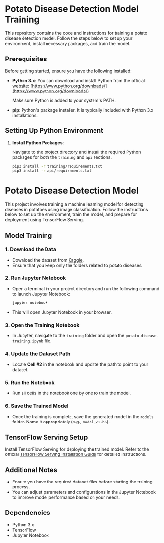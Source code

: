 # Potato Disease Detection Model Training

This repository contains the code and instructions for training a potato disease detection model. Follow the steps below to set up your environment, install necessary packages, and train the model.

## Prerequisites

Before getting started, ensure you have the following installed:

- **Python 3.x**: You can download and install Python from the official website: [https://www.python.org/downloads/](https://www.python.org/downloads/)
  
  Make sure Python is added to your system's PATH.

- **pip**: Python's package installer. It is typically included with Python 3.x installations.

## Setting Up Python Environment

1. **Install Python Packages**:
   
   Navigate to the project directory and install the required Python packages for both the `training` and `api` sections.

   ```bash
   pip3 install -r training/requirements.txt
   pip3 install -r api/requirements.txt


# Potato Disease Detection Model

This project involves training a machine learning model for detecting diseases in potatoes using image classification. Follow the instructions below to set up the environment, train the model, and prepare for deployment using TensorFlow Serving.

## Model Training

### 1. Download the Data
- Download the dataset from [Kaggle](https://www.kaggle.com/).
- Ensure that you keep only the folders related to potato diseases.

### 2. Run Jupyter Notebook
- Open a terminal in your project directory and run the following command to launch Jupyter Notebook:
    ```bash
    jupyter notebook
    ```
- This will open Jupyter Notebook in your browser.

### 3. Open the Training Notebook
- In Jupyter, navigate to the `training` folder and open the `potato-disease-training.ipynb` file.

### 4. Update the Dataset Path
- Locate **Cell #2** in the notebook and update the path to point to your dataset.

### 5. Run the Notebook
- Run all cells in the notebook one by one to train the model.

### 6. Save the Trained Model
- Once the training is complete, save the generated model in the `models` folder. Name it appropriately (e.g., `model_v1.h5`).

## TensorFlow Serving Setup

Install TensorFlow Serving for deploying the trained model. Refer to the official [TensorFlow Serving Installation Guide](https://www.tensorflow.org/tfx/guide/serving) for detailed instructions.

## Additional Notes
- Ensure you have the required dataset files before starting the training process.
- You can adjust parameters and configurations in the Jupyter Notebook to improve model performance based on your needs.

## Dependencies

- Python 3.x
- TensorFlow
- Jupyter Notebook


